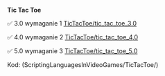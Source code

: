 **Tic Tac Toe** 

:white_check_mark: 3.0 wymaganie 1 [TicTacToe/tic_tac_toe_3.0](564e56b4c028a7d5ffa6a08c0146ef9b9ddaee47)

:white_check_mark: 4.0 wymaganie 2 [TicTacToe/tic_tac_toe_4,0](564e56b4c028a7d5ffa6a08c0146ef9b9ddaee47)

:white_check_mark: 5.0 wymaganie 3 [TicTacToe/tic_tac_toe_5.0](564e56b4c028a7d5ffa6a08c0146ef9b9ddaee47)

Kod: (ScriptingLanguagesInVideoGames/TicTacToe/)

